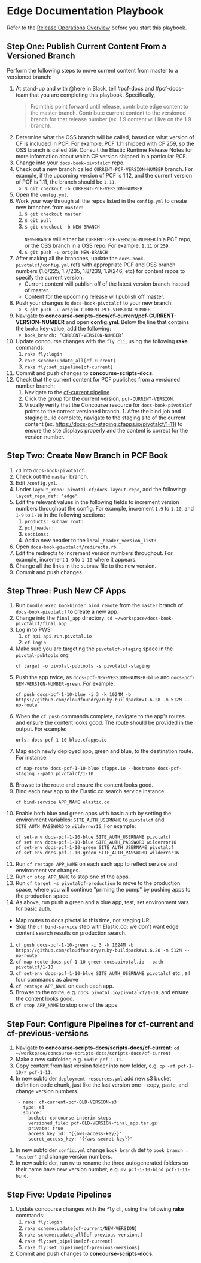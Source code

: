 # Edge Documentation Playbook

Refer to the [Release Operations Overview](https://github.com/pivotal-cf-experimental/docs-utility-scripts/blob/master/docs-ops-docs/release-operations-overview.md) before you start this playbook.

## Step One: Publish Current Content From a Versioned Branch

Perform the following steps to move current content from master to a versioned branch:

1. At stand-up and with @here in Slack, tell #pcf-docs and #pcf-docs-team that you are completing this playbook. Specifically, 
	>From this point forward until release, contribute edge content to the master branch. Contribute current content to the versioned branch for that release number (ex. 1.9 content will live on the 1.9 branch). 
1. Determine what the OSS branch will be called, based on what version of CF is included in PCF. For example, PCF 1.11 shipped with CF 259, so the OSS branch is called `259`. Consult the Elastic Runtime Release Notes for more information about which CF version shipped in a particular PCF.
1. Change into your `docs-book-pivotalcf` repo.
1. Check out a new branch called `CURRENT-PCF-VERSION-NUMBER` branch. For example, if the upcoming version of PCF is 1.12, and the current version of PCF is 1.11, the branch should be `1.11`.
	* `$ git checkout -b CURRENT-PCF-VERSION-NUMBER`
1. Open the `config.yml`.
1. Work your way through all the repos listed in the `config.yml` to create new branches from `master`:
	1. `$ git checkout master`
	1. `$ git pull`
	1. `$ git checkout -b NEW-BRANCH`
		<br><br>`NEW-BRANCH` will either be `CURRENT-PCF-VERSION-NUMBER` in a PCF repo, or the OSS branch in a OSS repo. For example, `1.11` or `259`.
	1. `$ git push -u origin NEW-BRANCH`
1. After making all the branches, update the `docs-book-pivotalcf/config.yml` refs with appropriate PCF and OSS branch numbers (1.6/225, 1.7/235, 1.8/239, 1.9/246, etc) for content repos to specify the current version.
	* Current content will publish off of the latest version branch instead of master.
	* Content for the upcoming release will publish off master.
1. Push your changes to `docs-book-pivotalcf` to your new branch:
	* `$ git push -u origin CURRENT-PCF-VERSION-NUMBER`
1. Navigate to **concourse-scripts-docs/cf-current/pcf-CURRENT-VERSION-NUMBER** and open **config.yml**. Below the line that contains the `book:` key-value, add the following:
	* `book_branch: ‘CURRENT-VERSION-NUMBER’`
1. Update concourse changes with the `fly cli`, using the following **rake** commands:
	1. `rake fly:login`
	1. `rake scheme:update_all[cf-current]`
	1. `rake fly:set_pipeline[cf-current]`
1. Commit and push changes to **concourse-scripts-docs**.
1. Check that the current content for PCF publishes from a versioned number branch: 
	1. Navigate to the [cf-current pipeline](https://p-concourse.wings.cf-app.com/teams/system-team-docs-docs-1-88aa/pipelines/cf-current)
	1. Click the group for the current version, `pcf-CURRENT-VERSION`.
	1. Visually verify that the Concourse resource for `docs-book-pivotalcf` points to the correct versioned branch.	1. After the bind job and staging build complete, navigate to the staging site of the current content (ex. https://docs-pcf-staging.cfapps.io/pivotalcf/1-11) to ensure the site displays properly and the content is correct for the version number.

## Step Two: Create New Branch in PCF Book

1. `cd` into `docs-book-pivotalcf`.
1. Check out the `master` branch.
1. Edit `/config.yml`.
1. Under `layout_repo: pivotal-cf/docs-layout-repo`, add the following: `layout_repo_ref: 'edge'`. 
1. Edit the relevant values in the following fields to increment version numbers throughout the config. For example, increment `1.9` to `1.10`, and `1-9` to `1-10` in the following sections:
	1. `products: subnav_root:`
	1. `pcf_header:` 
	1. `sections: `
	1. Add a new header to the `local_header_version_list:`
1. Open `docs-book-pivotalcf/redirects.rb`. 
1. Edit the redirects to increment version numbers throughout. For example, increment `1-9` to `1-10` where it appears.
1. Change all the links in the subnav file to the new version. 
1. Commit and push changes.

## Step Three: Push New CF Apps
1. Run `bundle exec bookbinder bind remote` from the `master` branch of `docs-book-pivotalcf` to create a new app.
1. Change into the `final_app` directory: `cd ~/workspace/docs-book-pivotalcf/final_app`
1. Log in to PWS:
	1. `cf api api.run.pivotal.io`
	1. `cf login`
1. Make sure you are targeting the `pivotalcf-staging` space in the `pivotal-pubtools` org:
	```
	cf target -o pivotal-pubtools -s pivotalcf-staging
	```
1. Push the app twice, as `docs-pcf-NEW-VERSION-NUMBER-blue` and `docs-pcf-NEW-VERSION-NUMBER-green`. For example:
	```
	cf push docs-pcf-1-10-blue -i 3 -k 1024M -b https://github.com/cloudfoundry/ruby-buildpack#v1.6.28 -m 512M --no-route
	```
1. When the `cf push` commands complete, navigate to the app's routes and ensure the content looks good. The route should be provided in the output. For example:
	```
	urls: docs-pcf-1-10-blue.cfapps.io
	```
1. Map each newly deployed app, green and blue, to the destination route. For instance:
	```
	cf map-route docs-pcf-1-10-blue cfapps.io --hostname docs-pcf-staging --path pivotalcf/1-10
	```
1. Browse to the route and ensure the content looks good.
1. Bind each new app to the Elastic.co search service instance:
	```
	cf bind-service APP_NAME elastic.co
	```
1. Enable both blue and green apps with basic auth by setting the environment variables: `SITE_AUTH_USERNAME` to `pivotalcf` and `SITE_AUTH_PASSWORD` to `wilderror16`. For example:
	```
	cf set-env docs-pcf-1-10-blue SITE_AUTH_USERNAME pivotalcf
	cf set env docs-pcf-1-10-blue SITE_AUTH_PASSWORD wilderror16
	cf set-env docs-pcf-1-10-green SITE_AUTH_USERNAME pivotalcf
	cf set-env docs-pcf-1-10-green SITE_AUTH_PASSWORD wilderror16
	```
1. Run `cf restage APP_NAME` on each each app to reflect service and environment var changes.
1. Run `cf stop APP_NAME` to stop one of the apps.
1. Run `cf target -s pivotalcf-production` to move to the production space, where you will continue "priming the pump" by pushing apps to the production space. 
1. As above, run push a green and a blue app, test, set environment vars for basic auth.
  - Map routes to docs.pivotal.io this time, not staging URL. 
  - Skip the `cf bind-service` step with Elastic.co; we don't want edge content search results on production search.
1. `cf push docs-pcf-1-10-green -i 3 -k 1024M -b https://github.com/cloudfoundry/ruby-buildpack#v1.6.28 -m 512M --no-route`
1. `cf map-route docs-pcf-1-10-green docs.pivotal.io --path pivotalcf/1-10`
1. `cf set-env docs-pcf-1-10-blue SITE_AUTH_USERNAME pivotalcf` etc., all four commands as above
1. `cf restage APP_NAME` on each each app.
1. Browse to the route, e.g. `docs.pivotal.io/pivotalcf/1-10`, and ensure the content looks good.
1. `cf stop APP_NAME` to stop one of the apps.

## Step Four: Configure Pipelines for **cf-current** and **cf-previous-versions**

1. Navigate to **concourse-scripts-docs/scripts-docs/cf-current**: `cd ~/workspace/concourse-scripts-docs/scripts-docs/cf-current`
1. Make a new subfolder, e.g. `mkdir pcf-1-11`.
1. Copy content from last version folder into new folder, e.g. `cp -rf pcf-1-10/* pcf-1-11`.
1. In new subfolder `deployment-resources.yml` add new s3 bucket definition code chunk, just like the last version one-- copy, paste, and change version numbers.
```
	- name: cf-current-pcf-OLD-VERSION-s3
	  type: s3
	  source:
	    bucket: concourse-interim-steps
	    versioned_file: pcf-OLD-VERSION-final_app.tar.gz
	    private: true
	    access_key_id: "{{aws-access-key}}"
	    secret_access_key: "{{aws-secret-key}}"
```
1. In new subfolder `config.yml` change `book_branch` def to `book_branch : "master"` and change version numbers.
1. In new subfolder, run `mv` to rename the three autogenerated folders so their name have new version number, e.g. `mv pcf-1-10-bind pcf-1-11-bind`.

## Step Five: Update Pipelines
1. Update concourse changes with the `fly` cli, using the following **rake** commands:
	1. `rake fly:login`
	1. `rake scheme:update[cf-current/NEW-VERSION]`
	1. `rake scheme:update_all[cf-previous-versions]`
	1. `rake fly:set_pipeline[cf-current]`
	1. `rake fly:set_pipeline[cf-previous-versions]`
1. Commit and push changes to **concourse-scripts-docs**.
